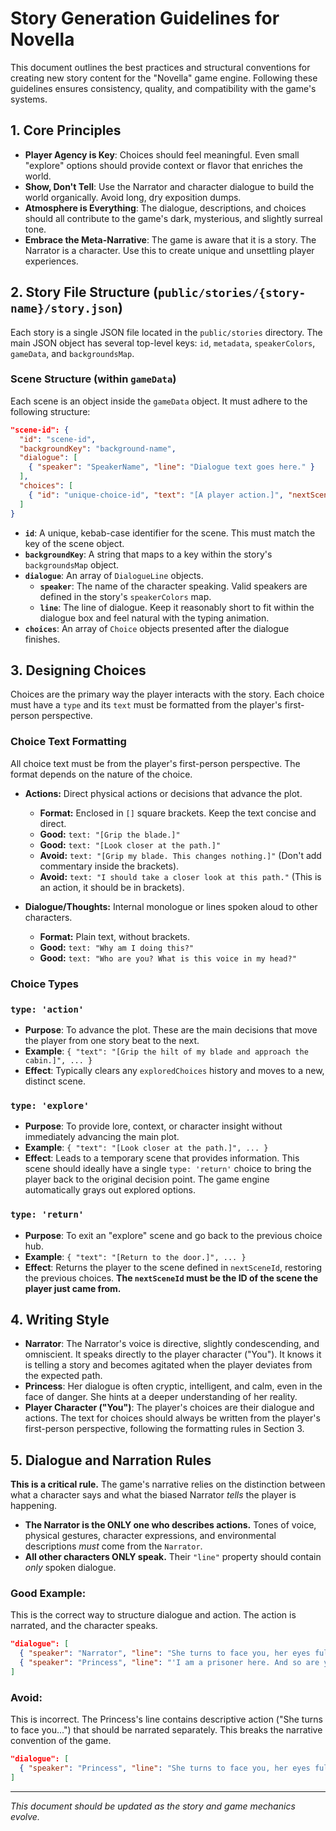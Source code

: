 # Story Generation Guidelines for Novella

This document outlines the best practices and structural conventions for creating new story content for the "Novella" game engine. Following these guidelines ensures consistency, quality, and compatibility with the game's systems.

## 1. Core Principles

- **Player Agency is Key**: Choices should feel meaningful. Even small "explore" options should provide context or flavor that enriches the world.
- **Show, Don't Tell**: Use the Narrator and character dialogue to build the world organically. Avoid long, dry exposition dumps.
- **Atmosphere is Everything**: The dialogue, descriptions, and choices should all contribute to the game's dark, mysterious, and slightly surreal tone.
- **Embrace the Meta-Narrative**: The game is aware that it is a story. The Narrator is a character. Use this to create unique and unsettling player experiences.

## 2. Story File Structure (`public/stories/{story-name}/story.json`)

Each story is a single JSON file located in the `public/stories` directory. The main JSON object has several top-level keys: `id`, `metadata`, `speakerColors`, `gameData`, and `backgroundsMap`.

### Scene Structure (within `gameData`)

Each scene is an object inside the `gameData` object. It must adhere to the following structure:

```json
"scene-id": {
  "id": "scene-id",
  "backgroundKey": "background-name",
  "dialogue": [
    { "speaker": "SpeakerName", "line": "Dialogue text goes here." }
  ],
  "choices": [
    { "id": "unique-choice-id", "text": "[A player action.]", "nextSceneId": "next-scene-id", "type": "action" }
  ]
}
```

- **`id`**: A unique, kebab-case identifier for the scene. This must match the key of the scene object.
- **`backgroundKey`**: A string that maps to a key within the story's `backgroundsMap` object.
- **`dialogue`**: An array of `DialogueLine` objects.
  - **`speaker`**: The name of the character speaking. Valid speakers are defined in the story's `speakerColors` map.
  - **`line`**: The line of dialogue. Keep it reasonably short to fit within the dialogue box and feel natural with the typing animation.
- **`choices`**: An array of `Choice` objects presented after the dialogue finishes.

## 3. Designing Choices

Choices are the primary way the player interacts with the story. Each choice must have a `type` and its `text` must be formatted from the player's first-person perspective.

### Choice Text Formatting

All choice text must be from the player's first-person perspective. The format depends on the nature of the choice.

-   **Actions:** Direct physical actions or decisions that advance the plot.
    -   **Format:** Enclosed in `[]` square brackets. Keep the text concise and direct.
    -   **Good:** `text: "[Grip the blade.]"`
    -   **Good:** `text: "[Look closer at the path.]"`
    -   **Avoid:** `text: "[Grip my blade. This changes nothing.]"` (Don't add commentary inside the brackets).
    -   **Avoid:** `text: "I should take a closer look at this path."` (This is an action, it should be in brackets).

-   **Dialogue/Thoughts:** Internal monologue or lines spoken aloud to other characters.
    -   **Format:** Plain text, without brackets.
    -   **Good:** `text: "Why am I doing this?"`
    -   **Good:** `text: "Who are you? What is this voice in my head?"`

### Choice Types

### `type: 'action'`
- **Purpose**: To advance the plot. These are the main decisions that move the player from one story beat to the next.
- **Example**: `{ "text": "[Grip the hilt of my blade and approach the cabin.]", ... }`
- **Effect**: Typically clears any `exploredChoices` history and moves to a new, distinct scene.

### `type: 'explore'`
- **Purpose**: To provide lore, context, or character insight without immediately advancing the main plot.
- **Example**: `{ "text": "[Look closer at the path.]", ... }`
- **Effect**: Leads to a temporary scene that provides information. This scene should ideally have a single `type: 'return'` choice to bring the player back to the original decision point. The game engine automatically grays out explored options.

### `type: 'return'`
- **Purpose**: To exit an "explore" scene and go back to the previous choice hub.
- **Example**: `{ "text": "[Return to the door.]", ... }`
- **Effect**: Returns the player to the scene defined in `nextSceneId`, restoring the previous choices. **The `nextSceneId` must be the ID of the scene the player just came from.**

## 4. Writing Style

- **Narrator**: The Narrator's voice is directive, slightly condescending, and omniscient. It speaks directly to the player character ("You"). It knows it is telling a story and becomes agitated when the player deviates from the expected path.
- **Princess**: Her dialogue is often cryptic, intelligent, and calm, even in the face of danger. She hints at a deeper understanding of her reality.
- **Player Character ("You")**: The player's choices are their dialogue and actions. The text for choices should always be written from the player's first-person perspective, following the formatting rules in Section 3.

## 5. Dialogue and Narration Rules

**This is a critical rule.** The game's narrative relies on the distinction between what a character says and what the biased Narrator *tells* the player is happening.

-   **The Narrator is the ONLY one who describes actions.** Tones of voice, physical gestures, character expressions, and environmental descriptions *must* come from the `Narrator`.
-   **All other characters ONLY speak.** Their `"line"` property should contain *only* spoken dialogue.

### Good Example:

This is the correct way to structure dialogue and action. The action is narrated, and the character speaks.

```json
"dialogue": [
  { "speaker": "Narrator", "line": "She turns to face you, her eyes full of a weary intelligence." },
  { "speaker": "Princess", "line": "'I am a prisoner here. And so are you.'" }
]
```

### Avoid:

This is incorrect. The Princess's line contains descriptive action ("She turns to face you...") that should be narrated separately. This breaks the narrative convention of the game.

```json
"dialogue": [
  { "speaker": "Princess", "line": "She turns to face you, her eyes full of weary intelligence, and says, 'I am a prisoner here. And so are you.'" }
]
```

---
*This document should be updated as the story and game mechanics evolve.*
